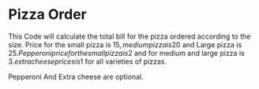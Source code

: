 # Pizza Order

This Code will calculate the total bill for the pizza ordered according to the size.
Price for the small pizza is 15$,medium pizza is 20$ and Large pizza is 25$.
Pepperoni price for the small pizza is 2$ and for medium and large pizza is 3$.extra cheese prices is 1$ for all varieties of pizzas.

Pepperoni And Extra cheese are optional.
